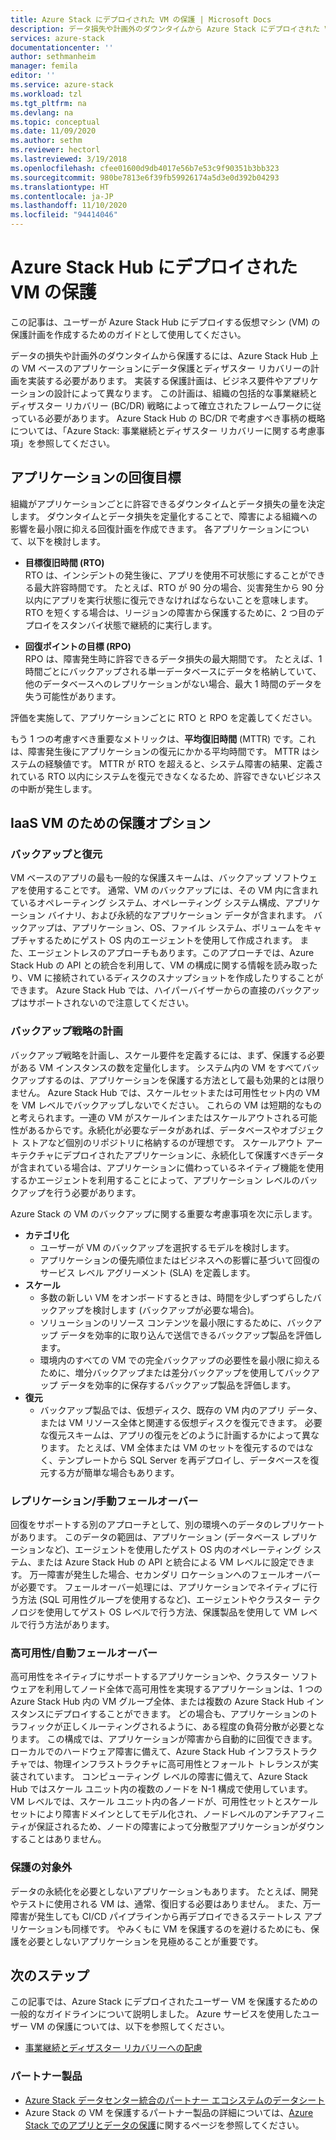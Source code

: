 ```yaml
---
title: Azure Stack にデプロイされた VM の保護 | Microsoft Docs
description: データ損失や計画外のダウンタイムから Azure Stack にデプロイされた VM を保護するための復旧計画の作成方法について説明します。
services: azure-stack
documentationcenter: ''
author: sethmanheim
manager: femila
editor: ''
ms.service: azure-stack
ms.workload: tzl
ms.tgt_pltfrm: na
ms.devlang: na
ms.topic: conceptual
ms.date: 11/09/2020
ms.author: sethm
ms.reviewer: hectorl
ms.lastreviewed: 3/19/2018
ms.openlocfilehash: cfee01600d9db4017e56b7e53c9f90351b3bb323
ms.sourcegitcommit: 980be7813e6f39fb59926174a5d3e0d392b04293
ms.translationtype: HT
ms.contentlocale: ja-JP
ms.lasthandoff: 11/10/2020
ms.locfileid: "94414046"
---
```

# <a name="protect-vms-deployed-on-azure-stack-hub"></a>Azure Stack Hub にデプロイされた VM の保護

この記事は、ユーザーが Azure Stack Hub にデプロイする仮想マシン (VM) の保護計画を作成するためのガイドとして使用してください。

データの損失や計画外のダウンタイムから保護するには、Azure Stack Hub 上の VM ベースのアプリケーションにデータ保護とディザスター リカバリーの計画を実装する必要があります。 実装する保護計画は、ビジネス要件やアプリケーションの設計によって異なります。 この計画は、組織の包括的な事業継続とディザスター リカバリー (BC/DR) 戦略によって確立されたフレームワークに従っている必要があります。 Azure Stack Hub の BC/DR で考慮すべき事柄の概略については、「Azure Stack: 事業継続とディザスター リカバリーに関する考慮事項」を参照してください。

## <a name="application-recovery-objectives"></a>アプリケーションの回復目標

組織がアプリケーションごとに許容できるダウンタイムとデータ損失の量を決定します。 ダウンタイムとデータ損失を定量化することで、障害による組織への影響を最小限に抑える回復計画を作成できます。 各アプリケーションについて、以下を検討します。

- **目標復旧時間 (RTO)** \
    RTO は、インシデントの発生後に、アプリを使用不可状態にすることができる最大許容時間です。 たとえば、RTO が 90 分の場合、災害発生から 90 分以内にアプリを実行状態に復元できなければならないことを意味します。 RTO を短くする場合は、リージョンの障害から保護するために、2 つ目のデプロイをスタンバイ状態で継続的に実行します。

- **回復ポイントの目標 (RPO)** \
    RPO は、障害発生時に許容できるデータ損失の最大期間です。 たとえば、1 時間ごとにバックアップされる単一データベースにデータを格納していて、他のデータベースへのレプリケーションがない場合、最大 1 時間のデータを失う可能性があります。

評価を実施して、アプリケーションごとに RTO と RPO を定義してください。

もう 1 つの考慮すべき重要なメトリックは、**平均復旧時間** (MTTR) です。これは、障害発生後にアプリケーションの復元にかかる平均時間です。 MTTR はシステムの経験値です。 MTTR が RTO を超えると、システム障害の結果、定義されている RTO 以内にシステムを復元できなくなるため、許容できないビジネスの中断が発生します。

## <a name="protection-options-for-iaas-vms"></a>IaaS VM のための保護オプション

### <a name="backup-restore"></a>バックアップと復元

VM ベースのアプリの最も一般的な保護スキームは、バックアップ ソフトウェアを使用することです。 通常、VM のバックアップには、その VM 内に含まれているオペレーティング システム、オペレーティング システム構成、アプリケーション バイナリ、および永続的なアプリケーション データが含まれます。 バックアップは、アプリケーション、OS、ファイル システム、ボリュームをキャプチャするためにゲスト OS 内のエージェントを使用して作成されます。 また、エージェントレスのアプローチもあります。このアプローチでは、Azure Stack Hub の API との統合を利用して、VM の構成に関する情報を読み取ったり、VM に接続されているディスクのスナップショットを作成したりすることができます。 Azure Stack Hub では、ハイパーバイザーからの直接のバックアップはサポートされないので注意してください。

### <a name="planning-your-backup-strategy"></a>バックアップ戦略の計画

バックアップ戦略を計画し、スケール要件を定義するには、まず、保護する必要がある VM インスタンスの数を定量化します。 システム内の VM をすべてバックアップするのは、アプリケーションを保護する方法として最も効果的とは限りません。 Azure Stack Hub では、スケールセットまたは可用性セット内の VM を VM レベルでバックアップしないでください。 これらの VM は短期的なものと考えられます。一連の VM がスケールインまたはスケールアウトされる可能性があるからです。永続化が必要なデータがあれば、データベースやオブジェクト ストアなど個別のリポジトリに格納するのが理想です。 スケールアウト アーキテクチャにデプロイされたアプリケーションに、永続化して保護すべきデータが含まれている場合は、アプリケーションに備わっているネイティブ機能を使用するかエージェントを利用することによって、アプリケーション レベルのバックアップを行う必要があります。

Azure Stack の VM のバックアップに関する重要な考慮事項を次に示します。

- **カテゴリ化**
  - ユーザーが VM のバックアップを選択するモデルを検討します。
  - アプリケーションの優先順位またはビジネスへの影響に基づいて回復のサービス レベル アグリーメント (SLA) を定義します。
- **スケール**
  - 多数の新しい VM をオンボードするときは、時間を少しずつずらしたバックアップを検討します (バックアップが必要な場合)。
  - ソリューションのリソース コンテンツを最小限にするために、バックアップ データを効率的に取り込んで送信できるバックアップ製品を評価します。
  - 環境内のすべての VM での完全バックアップの必要性を最小限に抑えるために、増分バックアップまたは差分バックアップを使用してバックアップ データを効率的に保存するバックアップ製品を評価します。
- **復元**
  - バックアップ製品では、仮想ディスク、既存の VM 内のアプリ データ、または VM リソース全体と関連する仮想ディスクを復元できます。 必要な復元スキームは、アプリの復元をどのように計画するかによって異なります。 たとえば、VM 全体または VM のセットを復元するのではなく、テンプレートから SQL Server を再デプロイし、データベースを復元する方が簡単な場合もあります。

### <a name="replicationmanual-failover"></a>レプリケーション/手動フェールオーバー

回復をサポートする別のアプローチとして、別の環境へのデータのレプリケートがあります。 このデータの範囲は、アプリケーション (データベース レプリケーションなど)、エージェントを使用したゲスト OS 内のオペレーティング システム、または Azure Stack Hub の API と統合による VM レベルに設定できます。 万一障害が発生した場合、セカンダリ ロケーションへのフェールオーバーが必要です。 フェールオーバー処理には、アプリケーションでネイティブに行う方法 (SQL 可用性グループを使用するなど)、エージェントやクラスター テクノロジを使用してゲスト OS レベルで行う方法、保護製品を使用して VM レベルで行う方法があります。

### <a name="high-availabilityautomatic-failover"></a>高可用性/自動フェールオーバー

高可用性をネイティブにサポートするアプリケーションや、クラスター ソフトウェアを利用してノード全体で高可用性を実現するアプリケーションは、1 つの Azure Stack Hub 内の VM グループ全体、または複数の Azure Stack Hub インスタンスにデプロイすることができます。 どの場合も、アプリケーションのトラフィックが正しくルーティングされるように、ある程度の負荷分散が必要となります。 この構成では、アプリケーションが障害から自動的に回復できます。 ローカルでのハードウェア障害に備えて、Azure Stack Hub インフラストラクチャでは、物理インフラストラクチャに高可用性とフォールト トレランスが実装されています。 コンピューティング レベルの障害に備えて、Azure Stack Hub ではスケール ユニット内の複数のノードを N-1 構成で使用しています。 VM レベルでは、スケール ユニット内の各ノードが、可用性セットとスケール セットにより障害ドメインとしてモデル化され、ノードレベルのアンチアフィニティが保証されるため、ノードの障害によって分散型アプリケーションがダウンすることはありません。

### <a name="no-protection"></a>保護の対象外

データの永続化を必要としないアプリケーションもあります。 たとえば、開発やテストに使用される VM は、通常、復旧する必要はありません。 また、万一障害が発生しても CI/CD パイプラインから再デプロイできるステートレス アプリケーションも同様です。 やみくもに VM を保護するのを避けるためにも、保護を必要としないアプリケーションを見極めることが重要です。

<!-- ## Recommended topologies

Important considerations for your Azure Stack deployment: -->

## <a name="next-steps"></a>次のステップ

この記事では、Azure Stack にデプロイされたユーザー VM を保護するための一般的なガイドラインについて説明しました。 Azure サービスを使用したユーザー VM の保護については、以下を参照してください。

- [事業継続とディザスター リカバリーへの配慮](https://aka.ms/azurestackbcdrconsiderationswp)

### <a name="partner-products"></a>パートナー製品

- [Azure Stack データセンター統合のパートナー エコシステムのデータシート](https://aka.ms/azurestackbcdrpartners)
- Azure Stack の VM を保護するパートナー製品の詳細については、[Azure Stack でのアプリとデータの保護](https://azure.microsoft.com/blog/protecting-applications-and-data-on-azure-stack/)に関するページを参照してください。
